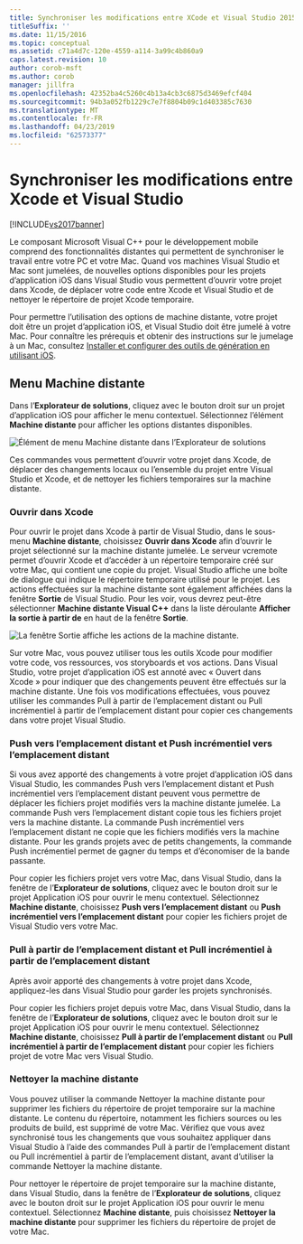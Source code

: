 ```yaml
---
title: Synchroniser les modifications entre XCode et Visual Studio 2015 | Microsoft Docs
titleSuffix: ''
ms.date: 11/15/2016
ms.topic: conceptual
ms.assetid: c71a4d7c-120e-4559-a114-3a99c4b860a9
caps.latest.revision: 10
author: corob-msft
ms.author: corob
manager: jillfra
ms.openlocfilehash: 42352ba4c5260c4b13a4cb3c6875d3469efcf404
ms.sourcegitcommit: 94b3a052fb1229c7e7f8804b09c1d403385c7630
ms.translationtype: MT
ms.contentlocale: fr-FR
ms.lasthandoff: 04/23/2019
ms.locfileid: "62573377"
---
```

# <a name="sync-changes-between-xcode-and-visual-studio"></a>Synchroniser les modifications entre Xcode et Visual Studio
[!INCLUDE[vs2017banner](../includes/vs2017banner.md)]

Le composant Microsoft Visual C++ pour le développement mobile comprend des fonctionnalités distantes qui permettent de synchroniser le travail entre votre PC et votre Mac. Quand vos machines Visual Studio et Mac sont jumelées, de nouvelles options disponibles pour les projets d’application iOS dans Visual Studio vous permettent d’ouvrir votre projet dans Xcode, de déplacer votre code entre Xcode et Visual Studio et de nettoyer le répertoire de projet Xcode temporaire.

 Pour permettre l’utilisation des options de machine distante, votre projet doit être un projet d’application iOS, et Visual Studio doit être jumelé à votre Mac. Pour connaître les prérequis et obtenir des instructions sur le jumelage à un Mac, consultez [Installer et configurer des outils de génération en utilisant iOS](../cross-platform/install-and-configure-tools-to-build-using-ios.md).

## <a name="the-remote-machine-menu"></a>Menu Machine distante
 Dans l’**Explorateur de solutions**, cliquez avec le bouton droit sur un projet d’application iOS pour afficher le menu contextuel. Sélectionnez l’élément **Machine distante** pour afficher les options distantes disponibles.

 ![Élément de menu Machine distante dans l’Explorateur de solutions](../cross-platform/media/cppmdd-u2-remotemachine-menu.jpg "CPPMDD_U2_RemoteMachine_Menu")

 Ces commandes vous permettent d’ouvrir votre projet dans Xcode, de déplacer des changements locaux ou l’ensemble du projet entre Visual Studio et Xcode, et de nettoyer les fichiers temporaires sur la machine distante.

### <a name="open-in-xcode"></a>Ouvrir dans Xcode
 Pour ouvrir le projet dans Xcode à partir de Visual Studio, dans le sous-menu **Machine distante**, choisissez **Ouvrir dans Xcode** afin d’ouvrir le projet sélectionné sur la machine distante jumelée. Le serveur vcremote permet d’ouvrir Xcode et d’accéder à un répertoire temporaire créé sur votre Mac, qui contient une copie du projet. Visual Studio affiche une boîte de dialogue qui indique le répertoire temporaire utilisé pour le projet. Les actions effectuées sur la machine distante sont également affichées dans la fenêtre **Sortie** de Visual Studio. Pour les voir, vous devrez peut-être sélectionner **Machine distante Visual C++** dans la liste déroulante **Afficher la sortie à partir de** en haut de la fenêtre **Sortie**.

 ![La fenêtre Sortie affiche les actions de la machine distante.](../cross-platform/media/cppmdd-u2-remotemachine-output.png "CPPMDD_U2_RemoteMachine_Output")

 Sur votre Mac, vous pouvez utiliser tous les outils Xcode pour modifier votre code, vos ressources, vos storyboards et vos actions. Dans Visual Studio, votre projet d’application iOS est annoté avec « Ouvert dans Xcode » pour indiquer que des changements peuvent être effectués sur la machine distante. Une fois vos modifications effectuées, vous pouvez utiliser les commandes Pull à partir de l’emplacement distant ou Pull incrémentiel à partir de l’emplacement distant pour copier ces changements dans votre projet Visual Studio.

### <a name="push-to-remote-and-incremental-push-to-remote"></a>Push vers l’emplacement distant et Push incrémentiel vers l’emplacement distant
 Si vous avez apporté des changements à votre projet d’application iOS dans Visual Studio, les commandes Push vers l’emplacement distant et Push incrémentiel vers l’emplacement distant peuvent vous permettre de déplacer les fichiers projet modifiés vers la machine distante jumelée. La commande Push vers l’emplacement distant copie tous les fichiers projet vers la machine distante. La commande Push incrémentiel vers l’emplacement distant ne copie que les fichiers modifiés vers la machine distante. Pour les grands projets avec de petits changements, la commande Push incrémentiel permet de gagner du temps et d’économiser de la bande passante.

 Pour copier les fichiers projet vers votre Mac, dans Visual Studio, dans la fenêtre de l’**Explorateur de solutions**, cliquez avec le bouton droit sur le projet Application iOS pour ouvrir le menu contextuel. Sélectionnez **Machine distante**, choisissez **Push vers l’emplacement distant** ou **Push incrémentiel vers l’emplacement distant** pour copier les fichiers projet de Visual Studio vers votre Mac.

### <a name="pull-from-remote-and-incremental-pull-from-remote"></a>Pull à partir de l’emplacement distant et Pull incrémentiel à partir de l’emplacement distant
 Après avoir apporté des changements à votre projet dans Xcode, appliquez-les dans Visual Studio pour garder les projets synchronisés.

 Pour copier les fichiers projet depuis votre Mac, dans Visual Studio, dans la fenêtre de l’**Explorateur de solutions**, cliquez avec le bouton droit sur le projet Application iOS pour ouvrir le menu contextuel. Sélectionnez **Machine distante**, choisissez **Pull à partir de l’emplacement distant** ou **Pull incrémentiel à partir de l’emplacement distant** pour copier les fichiers projet de votre Mac vers Visual Studio.

### <a name="clean-remote"></a>Nettoyer la machine distante
 Vous pouvez utiliser la commande Nettoyer la machine distante pour supprimer les fichiers du répertoire de projet temporaire sur la machine distante. Le contenu du répertoire, notamment les fichiers sources ou les produits de build, est supprimé de votre Mac. Vérifiez que vous avez synchronisé tous les changements que vous souhaitez appliquer dans Visual Studio à l’aide des commandes Pull à partir de l’emplacement distant ou Pull incrémentiel à partir de l’emplacement distant, avant d’utiliser la commande Nettoyer la machine distante.

 Pour nettoyer le répertoire de projet temporaire sur la machine distante, dans Visual Studio, dans la fenêtre de l’**Explorateur de solutions**, cliquez avec le bouton droit sur le projet Application iOS pour ouvrir le menu contextuel. Sélectionnez **Machine distante**, puis choisissez **Nettoyer la machine distante** pour supprimer les fichiers du répertoire de projet de votre Mac.
